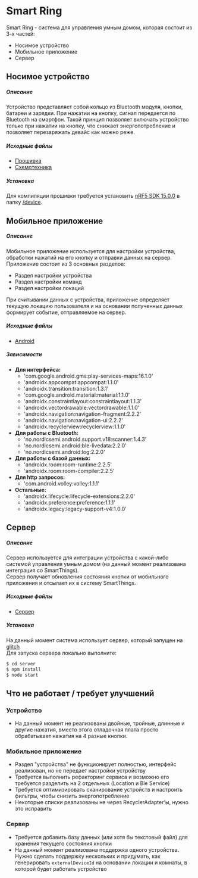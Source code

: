 # Smart Ring
Smart Ring - система для управления умным домом, которая состоит из 3-х частей:
- Носимое устройство
- Мобильное приложение
- Сервер

## Носимое устройство
##### Описание
Устройство представляет собой кольцо из Bluetooth модуля, кнопки, батареи и зарядки. При нажатии на кнопку, сигнал передается по Bluetooth на смартфон. Такой принцип позволяет включать устройство только при нажатии на кнопку, что снижает энергопотребление и позволяет перезаряжать девайс как можно реже.
##### Исходные файлы
- [Прошивка](https://github.com/Sc222/SmartRingApp/tree/master/device/examples/ble_peripheral/smart_ring_ble)
- [Схемотехника](https://github.com/Sc222/SmartRingApp/tree/master/schematics)

##### Установка
Для компиляции прошивки требуется установить [nRF5 SDK 15.0.0](https://www.nordicsemi.com/Software-and-tools/Software/nRF5-SDK/Download#infotabs) в папку [/device](https://github.com/Sc222/SmartRingApp/tree/master/device).
## Мобильное приложение
##### Описание
Мобильное приложение используется для настройки устройства, обработки нажатий на его кнопку и отправки данных на сервер.
Приложение состоит из 3 основных разделов:
- Раздел настройки устройства
- Раздел настройки команд
- Раздел настройки локаций

При считывании данных с устройства, приложение определяет текущую локацию пользователя и на основании полученных данных формирует событие, отправляемое на сервер.
##### Исходные файлы
- [Android](https://github.com/Sc222/SmartRingApp/tree/master/application)

##### Зависимости
- **Для интерфейса:**
  - 'com.google.android.gms:play-services-maps:16.1.0'
  - 'androidx.appcompat:appcompat:1.1.0'
  - 'androidx.transition:transition:1.3.1'
  - 'com.google.android.material:material:1.1.0'
  - 'androidx.constraintlayout:constraintlayout:1.1.3'
  - 'androidx.vectordrawable:vectordrawable:1.1.0'
  - 'androidx.navigation:navigation-fragment:2.2.2'
  - 'androidx.navigation:navigation-ui:2.2.2'
  - 'androidx.recyclerview:recyclerview:1.1.0'
- **Для работы с Bluetooth:**
  - 'no.nordicsemi.android.support.v18:scanner:1.4.3'
  - 'no.nordicsemi.android:ble-livedata:2.2.0'
  - 'no.nordicsemi.android:log:2.2.0'
- **Для работы с базой данных:**
  - 'androidx.room:room-runtime:2.2.5'
  - 'androidx.room:room-compiler:2.2.5'
- **Для http запросов:**
  - 'com.android.volley:volley:1.1.1'
- **Остальные:**
  - 'androidx.lifecycle:lifecycle-extensions:2.2.0'
  - 'androidx.preference:preference:1.1.1'
  - 'androidx.legacy:legacy-support-v4:1.0.0'

## Cервер
##### Описание
Сервер используется для интеграции устройства с какой-либо системой управления умным домом (на данный момент реализована интеграция со SmartThings).  
Сервер получает обновления состояния кнопки от мобильного приложения и отсылает их в систему SmartThings.
##### Исходные файлы
- [Сервер](https://github.com/Sc222/SmartRingApp/tree/master/server)

##### Установка
На данный момент система использует сервер, который запущен на [glitch](https://glitch.com/edit/#!/smart-ring-webhook?path=index.js%3A301%3A0)  
Для запуска сервера локально выполните:
```sh
$ cd server
$ npm install
$ node start
```
## Что не работает / требует улучшений
### Устройство
- На данный момент не реализованы двойные, тройные, длинные и другие нажатия, вместо этого отладочная плата просто обрабатывает нажатия на 4 разные кнопки.
### Мобильное приложение
- Раздел "устройства" не функционирует полностью, интерфейс реализован, но не передает настройки устройству
- Требуется выполнить рефакторинг сервиса и возможно его требуется разделить на 2 отдельных (Location и Ble Service)
- Требуется оптимизировать сканирование устройств и настроить фильтры, чтобы снизить энергопотребление
- Некоторые списки реализованы не через RecyclerAdapter'ы, нужно это исправить
### Сервер
 - Требуется добавить базу данных (или хотя бы текстовый файл) для хранения текущего состояния кнопки
 - На данный момент реализована поддержка одного устройства. Нужно сделать поддержку нескольких и придумать, как генерировать ```externalDeviceId``` на основании локации и комнаты, в которой будет работать устройство
